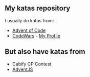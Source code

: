 ## My katas repository

I usually do katas from:

- [Advent of Code](https://adventofcode.com/)
- [CodeWars](https://www.codewars.com/) - [My Profile](https://www.codewars.com/users/TeoDiaz)

## But also have katas from
- Cabify CP Contest
- [AdventJS](https://adventjs.dev/)

